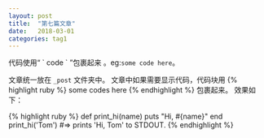 ```yaml
---
layout: post
title:  "第七篇文章"
date:   2018-03-01
categories: tag1
---
```

代码使用“ \` code \` ”包裹起来 。eg:`some code here`。

文章统一放在  `_post` 文件夹中。
文章中如果需要显示代码，代码块用 {% highlight ruby %} some codes here {% endhighlight %} 包裹起来。
效果如下：

{% highlight ruby %}
def print_hi(name)
  puts "Hi, #{name}"
end
print_hi('Tom')
#=> prints 'Hi, Tom' to STDOUT.
{% endhighlight %}

<!-- Check out the [Jekyll docs][jekyll-docs] for more info on how to get the most out of Jekyll. File all bugs/feature requests at [Jekyll’s GitHub repo][jekyll-gh]. If you have questions, you can ask them on [Jekyll Talk][jekyll-talk].

[jekyll-docs]: http://jekyllrb.com/docs/home
[jekyll-gh]:   https://github.com/jekyll/jekyll
[jekyll-talk]: https://talk.jekyllrb.com/
 -->